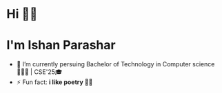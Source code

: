 # Hi 👋🏻
# I'm Ishan Parashar

- 🔭 I’m currently persuing Bachelor of Technology in Computer science 👨🏻‍💻 | CSE'25🎓
- ⚡ Fun fact: **i like poetry ✌🏻**
<!--
- 🌱 I’m currently learning ...
- 👯 I’m looking to collaborate on ...
- 🤔 I’m looking for help with ...
- 💬 Ask me about ...
- 📫 How to reach me: ...
- 😄 Pronouns: ...
-->
